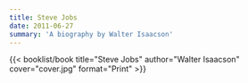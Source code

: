 ```yaml
---
title: Steve Jobs
date: 2011-06-27
summary: 'A biography by Walter Isaacson'
---
```


{{< booklist/book
title="Steve Jobs"
author="Walter Isaacson"
cover="cover.jpg"
format="Print" >}}
